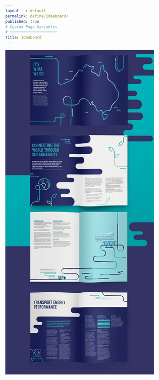 ```yaml
---
layout   : default
permalink: define/ideaboard/
published: true
# Custom Page Variables
# ─────────────────────
title: Ideaboard
---
```


<html lang="en">

<head>
    <meta charset="UTF-8">
    <meta name="viewport" content="width=device-width, initial-scale=1.0">
    <meta http-equiv="X-UA-Compatible" content="ie=edge">
    <title>Ideaboard</title>
</head>

<body>
    <div class="container">
        <div class="row">
            <div class="col-sm-6 col-md-4">
                <img class="ideaboard" src="../../assets/img/ideaboard_1.jpg" alt="">
            </div>
            <div class="col-sm-6 col-md-4">
                <img src="" alt="">
            </div>
            <div class="col-sm-6 col-md-4">
                <img src="" alt="">
            </div>
            <div class="col-sm-6 col-md-4">
                <img src="" alt="">
            </div>
            <div class="col-sm-6 col-md-4">
                <img src="" alt="">
            </div>
            <div class="col-sm-6 col-md-4">
                <img src="" alt="">
            </div>
            <div class="col-sm-6 col-md-4">
                <img src="" alt="">
            </div>
            <div class="col-sm-6 col-md-4">
                <img src="" alt="">
            </div>
            <div class="col-sm-6 col-md-4">
                <img src="" alt="">
            </div>
        </div>
    </div>
</body>
</html>